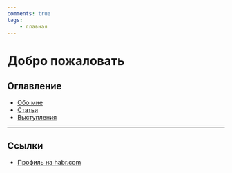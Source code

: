 ```yaml
---
comments: true
tags:
    - главная
---
```


# Добро пожаловать

## Оглавление
- [Обо мне](about.md)
- [Статьи](Статьи/index.md)
- [Выступления](Выступления.md)

---

## Cсылки
- [Профиль на habr.com](https://habr.com/ru/users/ganouver/)
